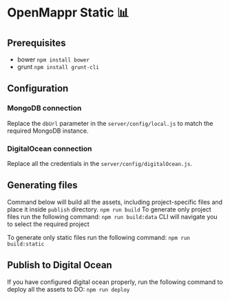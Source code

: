 # OpenMappr Static 📊
## Prerequisites
- bower `npm install bower`
- grunt `npm install grunt-cli`

## Configuration
### MongoDB connection
Replace the `dbUrl` parameter in the `server/config/local.js` to match the required MongoDB instance.
### DigitalOcean connection
Replace all the credentials in the `server/config/digitalOcean.js`.

## Generating files
Command below will build all the assets, including project-specific files and place it inside `publish` directory.
```npm run build```
To generate only project files run the following command:
```npm run build:data```
CLI will navigate you to select the required project

To generate only static files run the following command:
```npm run build:static```

## Publish to Digital Ocean
If you have configured digital ocean properly, run the following command to deploy all the assets to DO:
```npm run deploy```